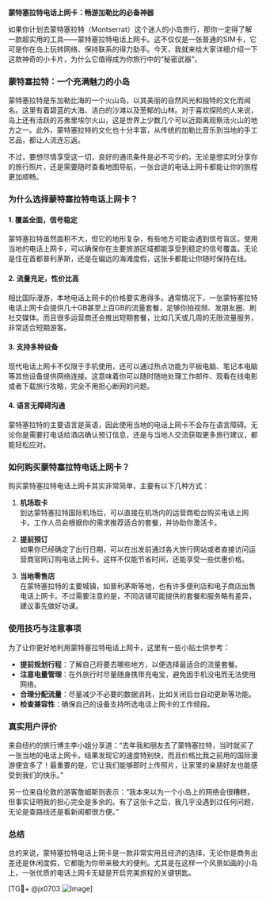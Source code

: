 **蒙特塞拉特电话上网卡：畅游加勒比的必备神器**

如果你计划去蒙特塞拉特（Montserrat）这个迷人的小岛旅行，那你一定得了解一款超实用的工具——蒙特塞拉特电话上网卡。这不仅仅是一张普通的SIM卡，它可是你在岛上玩转网络、保持联系的得力助手。今天，我就来给大家详细介绍一下这款神奇的小卡片，为什么它值得成为你旅行中的“秘密武器”。

### 蒙特塞拉特：一个充满魅力的小岛

蒙特塞拉特是东加勒比海的一个火山岛，以其美丽的自然风光和独特的文化而闻名。这里有着碧蓝的大海、洁白的沙滩以及葱郁的山林。对于喜欢探险的人来说，岛上还有活跃的苏弗里埃尔火山，这是世界上少数几个可以近距离观察活火山的地方之一。此外，蒙特塞拉特的文化也十分丰富，从传统的加勒比音乐到当地的手工艺品，都让人流连忘返。

不过，要想尽情享受这一切，良好的通讯条件是必不可少的。无论是想实时分享你的旅行照片，还是需要随时查看地图导航，一张合适的电话上网卡都能让你的旅程更加顺畅。

### 为什么选择蒙特塞拉特电话上网卡？

#### 1. **覆盖全面，信号稳定**
蒙特塞拉特虽然面积不大，但它的地形复杂，有些地方可能会遇到信号盲区。使用当地的电话上网卡，可以确保你在主要旅游区域都能享受到稳定的信号覆盖。无论是住在首都普利茅斯，还是在偏远的海滩度假，这张卡都能让你随时保持在线。

#### 2. **流量充足，性价比高**
相比国际漫游，本地电话上网卡的价格要实惠得多。通常情况下，一张蒙特塞拉特电话上网卡会提供几十GB甚至上百GB的流量套餐，足够你拍视频、发朋友圈、刷社交媒体。而且很多运营商还会推出短期套餐，比如几天或几周的无限流量服务，非常适合短期游客。

#### 3. **支持多种设备**
现代电话上网卡不仅限于手机使用，还可以通过热点功能为平板电脑、笔记本电脑等其他设备提供网络连接。这意味着你可以随时随地处理工作邮件、观看在线电影或者下载旅行攻略，完全不用担心断网的问题。

#### 4. **语言无障碍沟通**
蒙特塞拉特的主要语言是英语，因此使用当地的电话上网卡不会存在语言障碍。无论你是需要打电话给酒店确认预订信息，还是与当地人交流获取更多旅行建议，都能轻松应对。

### 如何购买蒙特塞拉特电话上网卡？

购买蒙特塞拉特电话上网卡其实非常简单，主要有以下几种方式：

1. **机场取卡**  
   到达蒙特塞拉特国际机场后，可以直接在机场内的运营商柜台购买电话上网卡。工作人员会根据你的需求推荐适合的套餐，并协助你激活卡。

2. **提前预订**  
   如果你已经确定了出行日期，可以在出发前通过各大旅行网站或者直接访问运营商官网订购电话上网卡。这样不仅能节省时间，还能享受一些优惠价格。

3. **当地零售店**  
   在蒙特塞拉特的主要城镇，如普利茅斯等地，也有许多便利店和电子商店出售电话上网卡。不过需要注意的是，不同店铺可能提供的套餐和服务略有差异，建议事先做好功课。

### 使用技巧与注意事项

为了让你更好地利用蒙特塞拉特电话上网卡，这里有一些小贴士供参考：

- **提前规划行程**：了解自己将要去哪些地方，以便选择最适合的流量套餐。
- **注意电量管理**：在外旅行时尽量随身携带充电宝，避免因手机没电而无法使用网络。
- **合理分配流量**：尽量减少不必要的数据消耗，比如关闭后台自动更新等功能。
- **检查兼容性**：确保自己的设备支持所选电话上网卡的工作频段。

### 真实用户评价

来自纽约的旅行博主李小姐分享道：“去年我和朋友去了蒙特塞拉特，当时就买了一张当地的电话上网卡。结果发现它的速度特别快，而且价格比我之前用的国际漫游便宜多了！最重要的是，它让我们能够即时上传照片，让家里的亲朋好友也能感受到我们的快乐。”

另一位来自伦敦的游客詹姆斯则表示：“我本来以为一个小岛上的网络会很糟糕，但事实证明我的担心完全是多余的。有了这张卡之后，我几乎没遇到过任何问题，无论是查路线还是看新闻都很方便。”

### 总结

总的来说，蒙特塞拉特电话上网卡是一款非常实用且经济的选择，无论你是商务出差还是休闲度假，它都能为你带来极大的便利。尤其是在这样一个风景如画的小岛上，一张优质的电话上网卡无疑是开启完美旅程的关键钥匙。

[TG💪+ @jx0703 ![Image](https://github.com/user-attachments/assets/dbca1d08-cadb-493c-b0ec-ad6f7a83f270)]